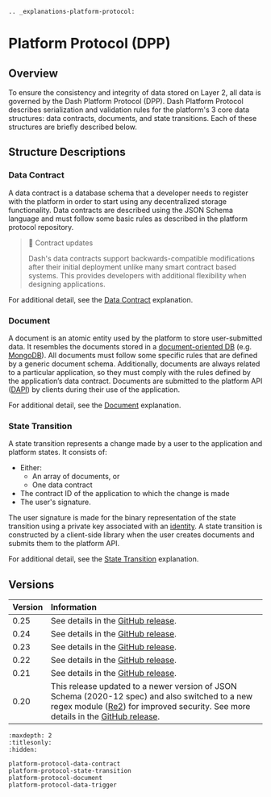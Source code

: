 ```{eval-rst}
.. _explanations-platform-protocol:
```

# Platform Protocol (DPP)

## Overview

To ensure the consistency and integrity of data stored on Layer 2, all data is governed by the Dash Platform Protocol (DPP). Dash Platform Protocol describes serialization and validation rules for the platform's 3 core data structures: data contracts, documents, and state transitions. Each of these structures are briefly described below.

## Structure Descriptions

### Data Contract

A data contract is a database schema that a developer needs to register with the platform in order to start using any decentralized storage functionality. Data contracts are described using the JSON Schema language and must follow some basic rules as described in the platform protocol repository.

> 📘 Contract updates
>
> Dash's data contracts support backwards-compatible modifications after their initial deployment unlike many smart contract based systems. This provides developers with additional flexibility when designing applications.

For additional detail, see the [Data Contract](../explanations/platform-protocol-data-contract.md) explanation.

### Document

A document is an atomic entity used by the platform to store user-submitted data. It resembles the documents stored in a [document-oriented DB](https://en.wikipedia.org/wiki/Document-oriented_database) (e.g. [MongoDB](https://www.mongodb.com/document-databases)). All documents must follow some specific rules that are defined by a generic document schema. Additionally, documents are always related to a particular application, so they must comply with the rules defined by the application’s data contract. Documents are submitted to the platform API ([DAPI](../explanations/dapi.md)) by clients during their use of the application.

For additional detail, see the [Document](../explanations/platform-protocol-document.md) explanation.

### State Transition

A state transition represents a change made by a user to the application and platform states. It consists of:

* Either:
  * An array of documents, or
  * One data contract
* The contract ID of the application to which the change is made
* The user's signature.

The user signature is made for the binary representation of the state transition using a private key associated with an [identity](../explanations/identity.md). A state transition is constructed by a client-side library when the user creates documents and submits them to the platform API.

For additional detail, see the [State Transition](../explanations/platform-protocol-state-transition.md) explanation.

## Versions

| Version | Information |
| :------ | :---------- |
| 0.25    | See details in the [GitHub release](https://github.com/dashpay/platform/releases/tag/v0.25.0). |
| 0.24    | See details in the [GitHub release](https://github.com/dashpay/platform/releases/tag/v0.24.0). |
| 0.23    | See details in the [GitHub release](https://github.com/dashpay/platform/releases/tag/v0.23.0). |
| 0.22    | See details in the [GitHub release](https://github.com/dashpay/platform/releases/tag/v0.22.0). |
| 0.21    | See details in the [GitHub release](https://github.com/dashevo/js-dpp/releases/tag/v0.21.0). |
| 0.20    | This release updated to a newer version of JSON Schema (2020-12 spec) and also switched to a new regex module ([Re2](https://github.com/google/re2)) for improved security. See more details in the [GitHub release](https://github.com/dashevo/js-dpp/releases/tag/v0.20.0). |

```{toctree}
:maxdepth: 2
:titlesonly:
:hidden:

platform-protocol-data-contract
platform-protocol-state-transition
platform-protocol-document
platform-protocol-data-trigger
```
